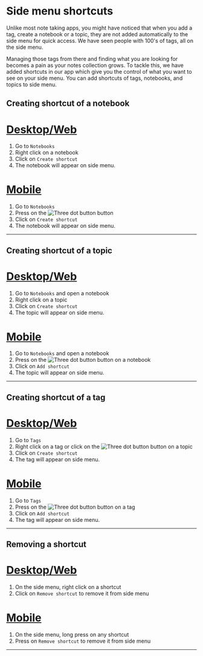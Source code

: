# Side menu shortcuts

Unlike most note taking apps, you might have noticed that when you add a tag, create a notebook or a topic, they are not added automatically to the side menu for quick access. We have seen people with 100's of tags, all on the side menu.

Managing those tags from there and finding what you are looking for becomes a pain as your notes collection grows. To tackle this, we have added shortcuts in our app which give you the control of what you want to see on your side menu. You can add shortcuts of tags, notebooks, and topics to side menu.

## Creating shortcut of a notebook

# [Desktop/Web](#/tab/web)

1. Go to `Notebooks`
2. Right click on a notebook
3. Click on `Create shortcut`
4. The notebook will appear on side menu.

# [Mobile](#/tab/mobile)

1. Go to `Notebooks`
2. Press on the ![Three dot button](/three-dot-button.png) button
3. Click on `Create shortcut`
4. The notebook will appear on side menu.

---

## Creating shortcut of a topic

# [Desktop/Web](#/tab/web)

1. Go to `Notebooks` and open a notebook
2. Right click on a topic
3. Click on `Create shortcut`
4. The topic will appear on side menu.

# [Mobile](#/tab/mobile)

1. Go to `Notebooks` and open a notebook
2. Press on the ![Three dot button](/three-dot-button.png) button on a notebook
3. Click on `Add shortcut`
4. The topic will appear on side menu.

---

## Creating shortcut of a tag

# [Desktop/Web](#/tab/web)

1. Go to `Tags`
2. Right click on a tag or click on the ![Three dot button](/three-dot-button.png) button on a topic
3. Click on `Create shortcut`
4. The tag will appear on side menu.

# [Mobile](#/tab/mobile)

1. Go to `Tags`
2. Press on the ![Three dot button](/three-dot-button.png) button on a tag
3. Click on `Add shortcut`
4. The tag will appear on side menu.

---

## Removing a shortcut

# [Desktop/Web](#/tab/web)

1. On the side menu, right click on a shortcut
2. Click on `Remove shortcut` to remove it from side menu

# [Mobile](#/tab/mobile)

1. On the side menu, long press on any shortcut
2. Press on `Remove shortcut` to remove it from side menu

---
